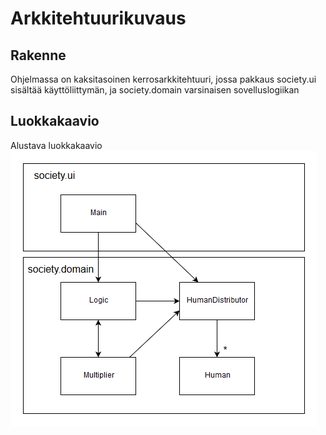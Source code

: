 # Arkkitehtuurikuvaus

## Rakenne
Ohjelmassa on kaksitasoinen kerrosarkkitehtuuri, jossa pakkaus society.ui sisältää käyttöliittymän, ja society.domain varsinaisen sovelluslogiikan

## Luokkakaavio
Alustava luokkakaavio
<img src="https://github.com/PinguKoodi/otm-harjoitustyo/blob/master/dokumentointi/Grafiikat/SocietyClassDiagram.png"/>
